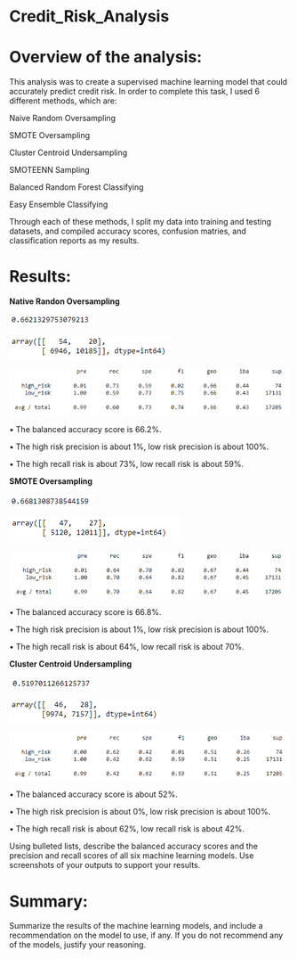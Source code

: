 # Credit_Risk_Analysis

# Overview of the analysis: 

This analysis was to create a supervised machine learning model that could accurately predict credit risk. In order to complete this task, I used 6 different methods, which are:

Naive Random Oversampling

SMOTE Oversampling

Cluster Centroid Undersampling

SMOTEENN Sampling

Balanced Random Forest Classifying

Easy Ensemble Classifying

Through each of these methods, I split my data into training and testing datasets, and compiled accuracy scores, confusion matries, and classification reports as my results.

# Results: 

**Native Randon Oversampling**

![1_bas](Resources/1_bas.png)

![1_p](Resources/1_p.png)

![1_r](Resources/1_r.png)

•	The balanced accuracy score is 66.2%.

•	The high risk precision is about 1%, low risk precision is about 100%.

•	The high recall risk is about 73%, low recall risk is about 59%.

**SMOTE Oversampling**

![2_bas](Resources/2_bas.png)

![2_p](Resources/2_p.png)

![2_r](Resources/2_r.png)

•	The balanced accuracy score is 66.8%.

•	The high risk precision is about 1%, low risk precision is about 100%.

•	The high recall risk is about 64%, low recall risk is about 70%.

**Cluster Centroid Undersampling**

![3_bas](Resources/3_bas.png)

![3_p](Resources/3_p.png)

![3_r](Resources/3_r.png)

•	The balanced accuracy score is about 52%.

•	The high risk precision is about 0%, low risk precision is about 100%.

•	The high recall risk is about 62%, low recall risk is about 42%.


Using bulleted lists, describe the balanced accuracy scores and the precision and recall scores of all six machine learning models. Use screenshots of your outputs to support your results.

# Summary: 

Summarize the results of the machine learning models, and include a recommendation on the model to use, if any. If you do not recommend any of the models, justify your reasoning.
